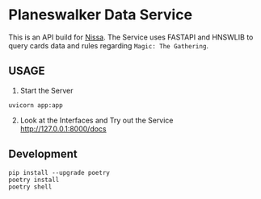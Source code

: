 # Planeswalker Data Service  

This is an API build for [Nissa](https://github.com/krflorian/planeswalker_companion). 
The Service uses FASTAPI and HNSWLIB to query cards data and rules regarding `Magic: The Gathering`. 

## USAGE  

1.  Start the Server 
```shell 
uvicorn app:app
```

2. Look at the Interfaces and Try out the Service  
http://127.0.0.1:8000/docs


## Development 

```shell 
pip install --upgrade poetry 
poetry install 
poetry shell 
```

